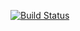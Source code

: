 [![Build Status](https://travis-ci.org/magomedgadjiev/BinarySearchTreeTest.svg?branch=master)](https://travis-ci.org/magomedgadjiev/BinarySearchTreeTest)
